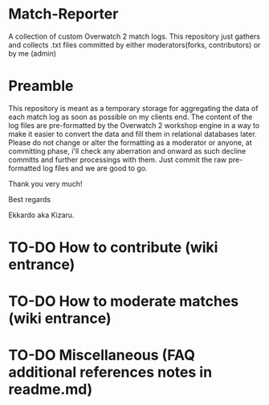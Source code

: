 # Match-Reporter
A collection of custom Overwatch 2 match logs. This repository just gathers and collects .txt files committed by either moderators(forks, contributors) or by me (admin)
# Preamble
This repository is meant as a temporary storage for aggregating the data of each match log as soon as possible on my clients end.
The content of the log files are pre-formatted by the Overwatch 2 workshop engine in a way to make it easier to convert the data and fill them in relational databases later. 
Please do not change or alter the formatting as a moderator or anyone, at committing phase, i'll check any aberration and onward as such decline committs and further processings with them.
Just commit the raw pre-formatted log files and we are good to go. 

Thank you very much! 

Best regards 

Ekkardo aka Kizaru.
# TO-DO How to contribute (wiki entrance)
# TO-DO How to moderate matches (wiki entrance)
# TO-DO Miscellaneous (FAQ additional references notes in readme.md)
